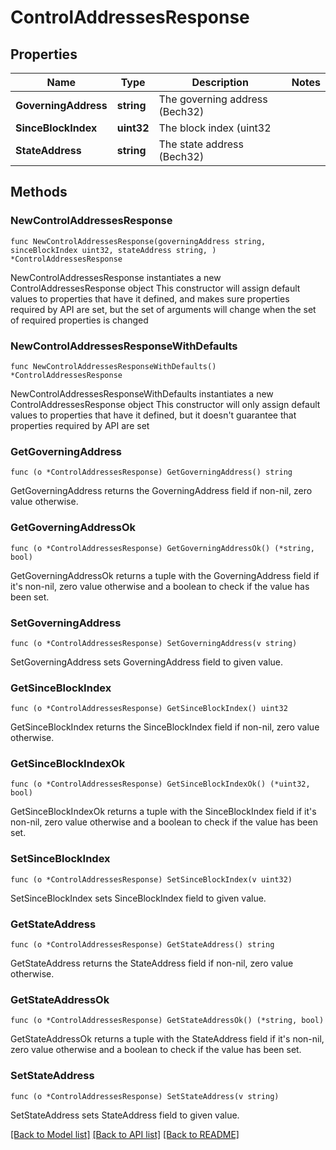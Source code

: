 # ControlAddressesResponse

## Properties

Name | Type | Description | Notes
------------ | ------------- | ------------- | -------------
**GoverningAddress** | **string** | The governing address (Bech32) | 
**SinceBlockIndex** | **uint32** | The block index (uint32 | 
**StateAddress** | **string** | The state address (Bech32) | 

## Methods

### NewControlAddressesResponse

`func NewControlAddressesResponse(governingAddress string, sinceBlockIndex uint32, stateAddress string, ) *ControlAddressesResponse`

NewControlAddressesResponse instantiates a new ControlAddressesResponse object
This constructor will assign default values to properties that have it defined,
and makes sure properties required by API are set, but the set of arguments
will change when the set of required properties is changed

### NewControlAddressesResponseWithDefaults

`func NewControlAddressesResponseWithDefaults() *ControlAddressesResponse`

NewControlAddressesResponseWithDefaults instantiates a new ControlAddressesResponse object
This constructor will only assign default values to properties that have it defined,
but it doesn't guarantee that properties required by API are set

### GetGoverningAddress

`func (o *ControlAddressesResponse) GetGoverningAddress() string`

GetGoverningAddress returns the GoverningAddress field if non-nil, zero value otherwise.

### GetGoverningAddressOk

`func (o *ControlAddressesResponse) GetGoverningAddressOk() (*string, bool)`

GetGoverningAddressOk returns a tuple with the GoverningAddress field if it's non-nil, zero value otherwise
and a boolean to check if the value has been set.

### SetGoverningAddress

`func (o *ControlAddressesResponse) SetGoverningAddress(v string)`

SetGoverningAddress sets GoverningAddress field to given value.


### GetSinceBlockIndex

`func (o *ControlAddressesResponse) GetSinceBlockIndex() uint32`

GetSinceBlockIndex returns the SinceBlockIndex field if non-nil, zero value otherwise.

### GetSinceBlockIndexOk

`func (o *ControlAddressesResponse) GetSinceBlockIndexOk() (*uint32, bool)`

GetSinceBlockIndexOk returns a tuple with the SinceBlockIndex field if it's non-nil, zero value otherwise
and a boolean to check if the value has been set.

### SetSinceBlockIndex

`func (o *ControlAddressesResponse) SetSinceBlockIndex(v uint32)`

SetSinceBlockIndex sets SinceBlockIndex field to given value.


### GetStateAddress

`func (o *ControlAddressesResponse) GetStateAddress() string`

GetStateAddress returns the StateAddress field if non-nil, zero value otherwise.

### GetStateAddressOk

`func (o *ControlAddressesResponse) GetStateAddressOk() (*string, bool)`

GetStateAddressOk returns a tuple with the StateAddress field if it's non-nil, zero value otherwise
and a boolean to check if the value has been set.

### SetStateAddress

`func (o *ControlAddressesResponse) SetStateAddress(v string)`

SetStateAddress sets StateAddress field to given value.



[[Back to Model list]](../README.md#documentation-for-models) [[Back to API list]](../README.md#documentation-for-api-endpoints) [[Back to README]](../README.md)



